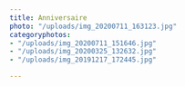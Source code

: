 ```yaml
---
title: Anniversaire
photo: "/uploads/img_20200711_163123.jpg"
categoryphotos:
- "/uploads/img_20200711_151646.jpg"
- "/uploads/img_20200325_132632.jpg"
- "/uploads/img_20191217_172445.jpg"

---
```

